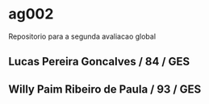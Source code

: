 # ag002
Repositorio para a segunda avaliacao global
## Lucas Pereira Goncalves / 84 / GES
## Willy Paim Ribeiro de Paula / 93 / GES
